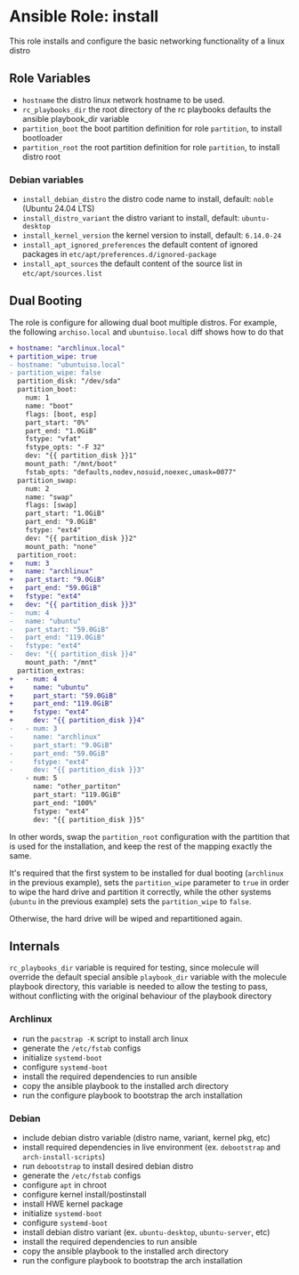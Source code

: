 # Ansible Role: install

This role installs and configure the basic networking functionality of a linux distro

## Role Variables

- `hostname` the distro linux network hostname to be used.
- `rc_playbooks_dir` the root directory of the rc playbooks defaults the ansible playbook_dir variable
- `partition_boot` the boot partition definition for role `partition`, to install bootloader
- `partition_root` the root partition definition for role `partition`, to install distro root

### Debian variables

- `install_debian_distro` the distro code name to install, default: `noble` (Ubuntu 24.04 LTS)
- `install_distro_variant` the distro variant to install, default: `ubuntu-desktop`
- `install_kernel_version` the kernel version to install, default: `6.14.0-24`
- `install_apt_ignored_preferences` the default content of ignored packages in `etc/apt/preferences.d/ignored-package`
- `install_apt_sources` the default content of the source list in `etc/apt/sources.list`

## Dual Booting

The role is configure for allowing dual boot multiple distros.
For example, the following `archiso.local` and `ubuntuiso.local` diff shows how to do that

```diff
+ hostname: "archlinux.local"
+ partition_wipe: true
- hostname: "ubuntuiso.local"
- partition_wipe: false
  partition_disk: "/dev/sda"
  partition_boot:
    num: 1
    name: "boot"
    flags: [boot, esp]
    part_start: "0%"
    part_end: "1.0GiB"
    fstype: "vfat"
    fstype_opts: "-F 32"
    dev: "{{ partition_disk }}1"
    mount_path: "/mnt/boot"
    fstab_opts: "defaults,nodev,nosuid,noexec,umask=0077"
  partition_swap:
    num: 2
    name: "swap"
    flags: [swap]
    part_start: "1.0GiB"
    part_end: "9.0GiB"
    fstype: "ext4"
    dev: "{{ partition_disk }}2"
    mount_path: "none"
  partition_root:
+   num: 3
+   name: "archlinux"
+   part_start: "9.0GiB"
+   part_end: "59.0GiB"
+   fstype: "ext4"
+   dev: "{{ partition_disk }}3"
-   num: 4
-   name: "ubuntu"
-   part_start: "59.0GiB"
-   part_end: "119.0GiB"
-   fstype: "ext4"
-   dev: "{{ partition_disk }}4"
    mount_path: "/mnt"
  partition_extras:
+   - num: 4
+     name: "ubuntu"
+     part_start: "59.0GiB"
+     part_end: "119.0GiB"
+     fstype: "ext4"
+     dev: "{{ partition_disk }}4"
-   - num: 3
-     name: "archlinux"
-     part_start: "9.0GiB"
-     part_end: "59.0GiB"
-     fstype: "ext4"
-     dev: "{{ partition_disk }}3"
    - num: 5
      name: "other_partiton"
      part_start: "119.0GiB"
      part_end: "100%"
      fstype: "ext4"
      dev: "{{ partition_disk }}5"
```

In other words, swap the `partition_root` configuration with the partition that is used for the installation,
and keep the rest of the mapping exactly the same.

It's required that the first system to be installed for dual booting (`archlinux` in the previous example),
sets the `partition_wipe` parameter to `true` in order to wipe the hard drive and partition it correctly,
while the other systems (`ubuntu` in the previous example) sets the `partition_wipe` to `false`.

Otherwise, the hard drive will be wiped and repartitioned again.

## Internals

`rc_playbooks_dir` variable is required for testing, since molecule will override the default special
ansible `playbook_dir` variable with the molecule playbook directory, this variable is needed to allow
the testing to pass, without conflicting with the original behaviour of the playbook directory

### Archlinux

- run the `pacstrap -K` script to install arch linux
- generate the `/etc/fstab` configs
- initialize `systemd-boot`
- configure `systemd-boot`
- install the required dependencies to run ansible
- copy the ansible playbook to the installed arch directory
- run the configure playbook to bootstrap the arch installation

### Debian

- include debian distro variable (distro name, variant, kernel pkg, etc)
- install required dependencies in live environment (ex. `debootstrap` and `arch-install-scripts`)
- run `debootstrap` to install desired debian distro
- generate the `/etc/fstab` configs
- configure `apt` in chroot
- configure kernel install/postinstall
- install HWE kernel package
- initialize `systemd-boot`
- configure `systemd-boot`
- install debian distro variant (ex. `ubuntu-desktop`, `ubuntu-server`, etc)
- install the required dependencies to run ansible
- copy the ansible playbook to the installed arch directory
- run the configure playbook to bootstrap the arch installation
